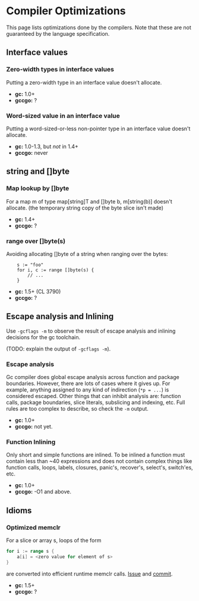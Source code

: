 # Compiler Optimizations

This page lists optimizations done by the compilers. Note that these are not guaranteed by the language specification.

## Interface values

### Zero-width types in interface values

Putting a zero-width type in an interface value doesn't allocate.

* **gc:** 1.0+
* **gccgo:** ?

### Word-sized value in an interface value

Putting a word-sized-or-less non-pointer type in an interface value doesn't allocate.

* **gc:** 1.0-1.3, but *not* in 1.4+
* **gccgo:** never

## string and []byte

### Map lookup by []byte

For a map m of type map[string]T and []byte b, m[string(b)] doesn't allocate. (the temporary string copy of the byte slice isn't made)

* **gc:** 1.4+
* **gccgo:** ?

### range over []byte(s)

Avoiding allocating []byte of a string when ranging over the bytes:

```
	s := "foo"
	for i, c := range []byte(s) {
		// ...
	}
```

* **gc:** 1.5+ (CL 3790)
* **gccgo:** ?

## Escape analysis and Inlining

Use `-gcflags -m` to observe the result of escape analysis and inlining
decisions for the gc toolchain.

(TODO: explain the output of `-gcflags -m`).

### Escape analysis

Gc compiler does global escape analysis across function and package boundaries. However, there are lots of cases where it gives up. For example, anything assigned to any kind of indirection (`*p = ...`) is considered escaped. Other things that can inhibit analysis are: function calls, package boundaries, slice literals, subslicing and indexing, etc. Full rules are too complex to describe, so check the `-m` output.

* **gc:** 1.0+
* **gccgo:** not yet.

### Function Inlining

Only short and simple functions are inlined. To be inlined a function must contain less than ~40 expressions and does not contain complex things like function calls, loops, labels, closures, panic's, recover's, select's, switch'es, etc.

* **gc:** 1.0+
* **gccgo:** -O1 and above.

## Idioms

### Optimized memclr

For a slice or array s, loops of the form

```go
for i := range s {
	a[i] = <zero value for element of s>
}
```

are converted into efficient runtime memclr calls. [Issue](golang.org/issue/5373) and [commit](https://golang.org/change/f03c9202c43e0abb130669852082117ca50aa9b1).

* **gc:** 1.5+
* **gccgo:** ?
